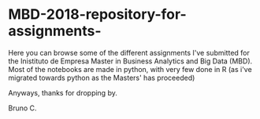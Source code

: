 # MBD-2018-repository-for-assignments-
Here you can browse some of the different assignments I've submitted for the Inistituto de Empresa Master in Business Analytics and Big Data (MBD).
Most of the notebooks are made in python, with very few done in R (as i've migrated towards python as the Masters' has proceeded)

Anyways, thanks for dropping by.

Bruno C.
